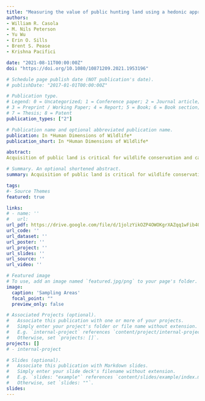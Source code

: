 ```yaml
---
title: "Measuring the value of public hunting land using a hedonic approach"
authors:
- William R. Casola
- M. Nils Peterson
- Yu Wu
- Erin O. Sills
- Brent S. Pease
- Krishna Pacifici

date: "2021-08-11T00:00:00Z"
doi: "https://doi.org/10.1080/10871209.2021.1953196"

# Schedule page publish date (NOT publication's date).
# publishDate: "2017-01-01T00:00:00Z"

# Publication type.
# Legend: 0 = Uncategorized; 1 = Conference paper; 2 = Journal article;
# 3 = Preprint / Working Paper; 4 = Report; 5 = Book; 6 = Book section;
# 7 = Thesis; 8 = Patent
publication_types: ["2"]

# Publication name and optional abbreviated publication name.
publication: In *Human Dimensions of Wildlife*
publication_short: In *Human Dimensions of Wildlife*

abstract: 
Acquisition of public land is critical for wildlife conservation and can impact local tax bases and property values. Those impacts reflect the capitalized value of benefits (e.g., recreational opportunities) and costs (e.g., nuisance wildlife) of living near protected areas. We employed the hedonic price framework to determine how proximity and adjacency to public hunting land in North Carolina were capitalized into housing prices. We modeled sale price as the composite value of structural, neighborhood, and environmental characteristics. Proximity to public hunting land had positive effects on sale price in some locations, whereas adjacency had negative effects in some locations. These relationships were dependent on the sociocultural context of the public hunting land, including proximity to other forms of public land. This research may help facilitate negotiations among stakeholders impacted by protected areas, including land dedicated to wildlife-based recreation.

# Summary. An optional shortened abstract.
summary: Acquisition of public land is critical for wildlife conservation and can impact local tax bases and property values. Those impacts reflect the capitalized value of benefits (e.g., recreational opportunities) and costs (e.g., nuisance wildlife) of living near protected areas. We employed the hedonic price framework to determine how proximity and adjacency to public hunting land in North Carolina were capitalized into housing prices. We modeled sale price as the composite value of structural, neighborhood, and environmental characteristics. Proximity to public hunting land had positive effects on sale price in some locations, whereas adjacency had negative effects in some locations. These relationships were dependent on the sociocultural context of the public hunting land, including proximity to other forms of public land. This research may help facilitate negotiations among stakeholders impacted by protected areas, including land dedicated to wildlife-based recreation.

tags:
#- Source Themes
featured: true

links:
# - name: ''
#   url: 
url_pdf: https://drive.google.com/file/d/1jolzYikOZP4OWOKgrXAZqq1wFib4QZaZ/view?usp=sharing
url_code: ''
url_dataset: ''
url_poster: ''
url_project: ''
url_slides: ''
url_source: ''
url_video: ''

# Featured image
# To use, add an image named `featured.jpg/png` to your page's folder. 
image:
  caption: 'Sampling Areas'
  focal_point: ""
  preview_only: false

# Associated Projects (optional).
#   Associate this publication with one or more of your projects.
#   Simply enter your project's folder or file name without extension.
#   E.g. `internal-project` references `content/project/internal-project/index.md`.
#   Otherwise, set `projects: []`.
projects: []
# - internal-project

# Slides (optional).
#   Associate this publication with Markdown slides.
#   Simply enter your slide deck's filename without extension.
#   E.g. `slides: "example"` references `content/slides/example/index.md`.
#   Otherwise, set `slides: ""`.
slides:
---
```



